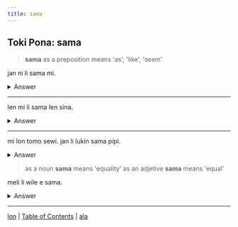 ```yaml
---
title: sama
---
```


## Toki Pona: sama

> **sama** as a preposition means 'as', 'like', 'seem'

jan ni li sama mi.
<details>
<summary>Answer</summary>
That person is like me.
</details>

---

len mi li sama len sina.
<details>
<summary>Answer</summary>
My clothes are like your clothes.
</details>

---

mi lon tomo sewi. jan li lukin sama pipi.
<details>
<summary>Answer</summary>
I am in a skyscraper. The people look like ants.
</details>

> as a noun **sama** means 'equality'
> as an adjetive **sama** means 'equal'

meli li wile e sama.
<details>
<summary>Answer</summary>
Women want equality.
</details>

---

[lon](21lon.md) | [Table of Contents](toc.md) | [ala](23ala.md)